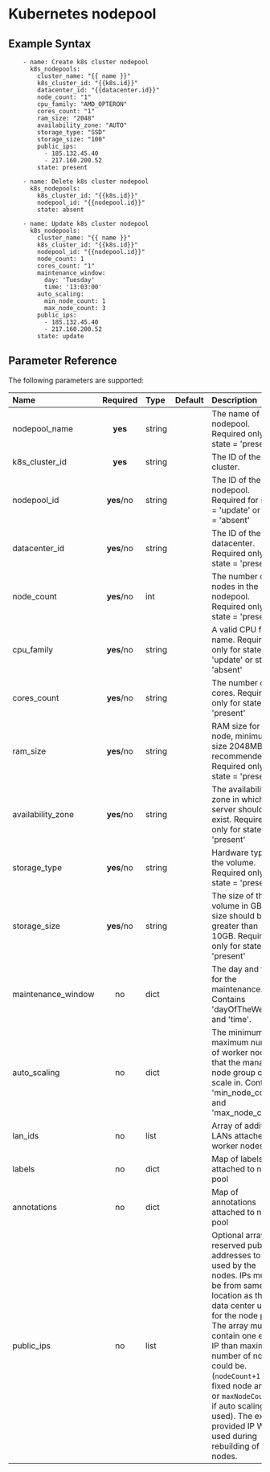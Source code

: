 # Kubernetes nodepool

## Example Syntax

```text
    - name: Create k8s cluster nodepool
      k8s_nodepools:
        cluster_name: "{{ name }}"
        k8s_cluster_id: "{{k8s.id}}"
        datacenter_id: "{{datacenter.id}}"
        node_count: "1"
        cpu_family: "AMD_OPTERON"
        cores_count: "1"
        ram_size: "2048"
        availability_zone: "AUTO"
        storage_type: "SSD"
        storage_size: "100"
        public_ips:
          - 185.132.45.40
          - 217.160.200.52
        state: present

    - name: Delete k8s cluster nodepool
      k8s_nodepools:
        k8s_cluster_id: "{{k8s.id}}"
        nodepool_id: "{{nodepool.id}}"
        state: absent

    - name: Update k8s cluster nodepool
      k8s_nodepools:
        cluster_name: "{{ name }}"
        k8s_cluster_id: "{{k8s.id}}"
        nodepool_id: "{{nodepool.id}}"
        node_count: 1
        cores_count: "1"
        maintenance_window:
          day: 'Tuesday'
          time: '13:03:00'
        auto_scaling:
          min_node_count: 1
          max_node_count: 3
        public_ips:
          - 185.132.45.40
          - 217.160.200.52
        state: update
```

## Parameter Reference

The following parameters are supported:

| Name | Required | Type | Default | Description |
| :--- | :---: | :--- | :--- | :--- |
| nodepool\_name | **yes** | string |  | The name of the nodepool. Required only for state = 'present' |
| k8s\_cluster\_id | **yes** | string |  | The ID of the cluster. |
| nodepool\_id | **yes**/no | string |  | The ID of the nodepool. Required for state = 'update' or state = 'absent' |
| datacenter\_id | **yes**/no | string |  | The ID of the datacenter. Required only for state = 'present' |
| node\_count | **yes**/no | int |  | The number of nodes in the nodepool. Required only for state = 'present' |
| cpu\_family | **yes**/no | string |  | A valid CPU family name. Required only for state = 'update' or state = 'absent' |
| cores\_count | **yes**/no | string |  | The number of cores. Required only for state = 'present' |
| ram\_size | **yes**/no | string |  | RAM size for node, minimum size 2048MB is recommended. Required only for state = 'present' |
| availability\_zone | **yes**/no | string |  | The availability zone in which the server should exist. Required only for state = 'present' |
| storage\_type | **yes**/no | string |  | Hardware type of the volume. Required only for state = 'present' |
| storage\_size | **yes**/no | string |  | The size of the volume in GB. The size should be greater than 10GB. Required only for state = 'present' |
| maintenance\_window | no | dict |  | The day and time for the maintenance. Contains 'dayOfTheWeek' and 'time'. |
| auto\_scaling | no | dict |  | The minimum and maximum number of worker nodes that the managed node group can scale in. Contains 'min\_node\_count' and 'max\_node\_count'. |
| lan\_ids | no | list |  | Array of additional LANs attached to worker nodes |
| labels | no | dict |  | Map of labels attached to node pool |
| annotations | no | dict |  | Map of annotations attached to node pool |
| public\_ips | no | list |  | Optional array of reserved public IP addresses to be used by the nodes. IPs must be from same location as the data center used for the node pool. The array must contain one extra IP than maximum number of nodes could be. \(`nodeCount+1` if fixed node amount or `maxNodeCount+1` if auto scaling is used\). The extra provided IP Will be used during rebuilding of nodes. |

